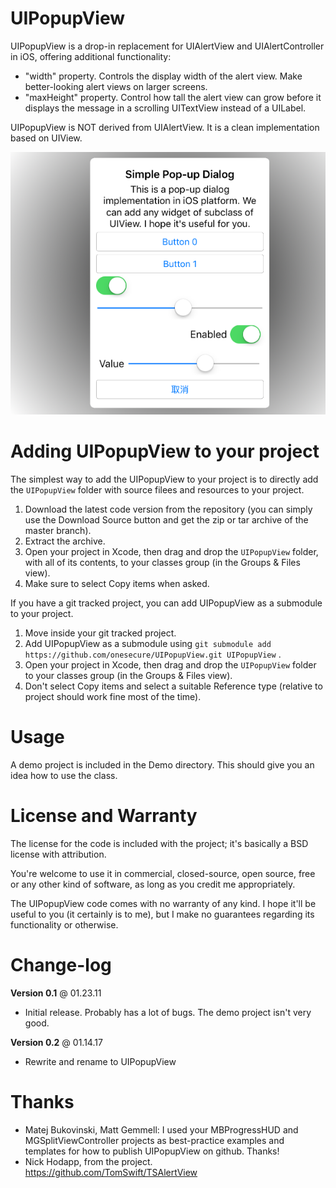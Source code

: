 UIPopupView
===========

UIPopupView is a drop-in replacement for UIAlertView and UIAlertController in iOS, offering additional functionality:

* "width" property.  Controls the display width of the alert view.  Make better-looking alert views on larger screens.
* "maxHeight" property.  Control how tall the alert view can grow before it displays the message in a scrolling UITextView instead of a UILabel.

UIPopupView is NOT derived from UIAlertView.  It is a clean implementation based on UIView.

<img src="sample.png" />

Adding UIPopupView to your project
====================================

The simplest way to add the UIPopupView to your project is to directly add the `UIPopupView` folder with source filees and resources to your project.

1. Download the latest code version from the repository (you can simply use the Download Source button and get the zip or tar archive of the master branch).
2. Extract the archive.
3. Open your project in Xcode, then drag and drop the `UIPopupView` folder, with all of its contents, to your classes group (in the Groups & Files view). 
4. Make sure to select Copy items when asked. 

If you have a git tracked project, you can add UIPopupView as a submodule to your project. 

1. Move inside your git tracked project.
2. Add UIPopupView as a submodule using `git submodule add https://github.com/onesecure/UIPopupView.git UIPopupView` .
3. Open your project in Xcode, then drag and drop the `UIPopupView` folder to your classes group (in the Groups & Files view). 
4. Don't select Copy items and select a suitable Reference type (relative to project should work fine most of the time). 

Usage
=====

A demo project is included in the Demo directory. This should give you an idea how to use the class. 

License and Warranty
====================

The license for the code is included with the project; it's basically a BSD license with attribution.

You're welcome to use it in commercial, closed-source, open source, free or any other kind of software, as long as you credit me appropriately.

The UIPopupView code comes with no warranty of any kind. I hope it'll be useful to you (it certainly is to me), but I make no guarantees regarding its functionality or otherwise.


Change-log
==========

**Version 0.1** @ 01.23.11

- Initial release.  Probably has a lot of bugs.  The demo project isn't very good.

**Version 0.2** @ 01.14.17

- Rewrite and rename to UIPopupView


Thanks
======

* Matej Bukovinski, Matt Gemmell:  I used your MBProgressHUD and MGSplitViewController projects as best-practice examples and templates for how to publish UIPopupView on github.  Thanks!
* Nick Hodapp, from the project. https://github.com/TomSwift/TSAlertView

